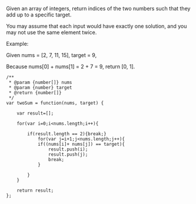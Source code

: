 Given an array of integers, return indices of the two numbers such that they add up to a specific target.

You may assume that each input would have exactly one solution, and you may not use the same element twice.

Example:

Given nums = [2, 7, 11, 15], target = 9,

Because nums[0] + nums[1] = 2 + 7 = 9,
return [0, 1].

~~~
/**
 * @param {number[]} nums
 * @param {number} target
 * @return {number[]}
 */
var twoSum = function(nums, target) {

    var result=[];

    for(var i=0;i<nums.length;i++){

        if(result.length == 2){break;}
            for(var j=i+1;j<nums.length;j++){
            if((nums[i]+ nums[j]) == target){
                result.push(i);
                result.push(j);
                break;
            }

        }
    }

    return result;
};
~~~
